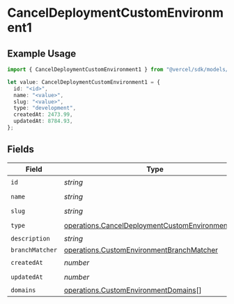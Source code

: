 # CancelDeploymentCustomEnvironment1

## Example Usage

```typescript
import { CancelDeploymentCustomEnvironment1 } from "@vercel/sdk/models/operations";

let value: CancelDeploymentCustomEnvironment1 = {
  id: "<id>",
  name: "<value>",
  slug: "<value>",
  type: "development",
  createdAt: 2473.99,
  updatedAt: 8784.93,
};
```

## Fields

| Field                                                                                                                | Type                                                                                                                 | Required                                                                                                             | Description                                                                                                          |
| -------------------------------------------------------------------------------------------------------------------- | -------------------------------------------------------------------------------------------------------------------- | -------------------------------------------------------------------------------------------------------------------- | -------------------------------------------------------------------------------------------------------------------- |
| `id`                                                                                                                 | *string*                                                                                                             | :heavy_check_mark:                                                                                                   | N/A                                                                                                                  |
| `name`                                                                                                               | *string*                                                                                                             | :heavy_check_mark:                                                                                                   | N/A                                                                                                                  |
| `slug`                                                                                                               | *string*                                                                                                             | :heavy_check_mark:                                                                                                   | N/A                                                                                                                  |
| `type`                                                                                                               | [operations.CancelDeploymentCustomEnvironmentType](../../models/operations/canceldeploymentcustomenvironmenttype.md) | :heavy_check_mark:                                                                                                   | N/A                                                                                                                  |
| `description`                                                                                                        | *string*                                                                                                             | :heavy_minus_sign:                                                                                                   | N/A                                                                                                                  |
| `branchMatcher`                                                                                                      | [operations.CustomEnvironmentBranchMatcher](../../models/operations/customenvironmentbranchmatcher.md)               | :heavy_minus_sign:                                                                                                   | N/A                                                                                                                  |
| `createdAt`                                                                                                          | *number*                                                                                                             | :heavy_check_mark:                                                                                                   | N/A                                                                                                                  |
| `updatedAt`                                                                                                          | *number*                                                                                                             | :heavy_check_mark:                                                                                                   | N/A                                                                                                                  |
| `domains`                                                                                                            | [operations.CustomEnvironmentDomains](../../models/operations/customenvironmentdomains.md)[]                         | :heavy_minus_sign:                                                                                                   | N/A                                                                                                                  |